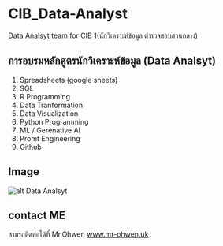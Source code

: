 # CIB_Data-Analyst
Data Analsyt team for CIB  1(นักวิเคราะห์ข้อมูล ตำรวจสอบสวนกลาง)

## การอบรมหลักศูตรนักวิเคราะห์ข้อมูล (Data Analsyt) 

1. Spreadsheets (google sheets)
2. SQL
3. R Programming
4. Data Tranformation
5. Data Visualization
6. Python Programming
7. ML / Gerenative AI
8. Promt Engineering
9. Github

## Image
![alt Data Analsyt](https://images8.alphacoders.com/547/547101.jpg)

## contact ME
สามรถติดต่อได้ที่ Mr.Ohwen 
www.mr-ohwen.uk

